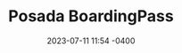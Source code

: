 ---
date: '2023-07-11 11:54 -0400'
featured: true
types:
  - Operadores
  - Hospedaje
title: Posada BoardingPass
region: Los Andes
state: Mérida
phone_number: +58 426 5203724
address: Caracas
website: boardingpass.network
facebook_user: tuboarding
twitter_user: tuboarding
instagram_user: tuboarding
services: Posada - Estacionamiento
services_extra: Hospedaje
image: /assets/images/BP-300x300.jpg
---